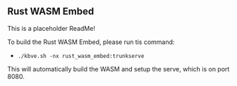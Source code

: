 ## Rust WASM Embed

This is a placeholder ReadMe!

To build the Rust WASM Embed, please run tis command:

- `./kbve.sh -nx rust_wasm_embed:trunkserve`

This will automatically build the WASM and setup the serve, which is on port 8080.